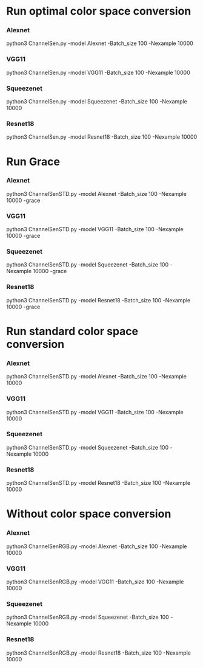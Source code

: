 # Run optimal color space conversion
### Alexnet
python3 ChannelSen.py -model Alexnet -Batch_size 100 -Nexample 10000
### VGG11
python3 ChannelSen.py -model VGG11 -Batch_size 100 -Nexample 10000
### Squeezenet
python3 ChannelSen.py -model Squeezenet -Batch_size 100 -Nexample 10000
### Resnet18
python3 ChannelSen.py -model Resnet18 -Batch_size 100 -Nexample 10000

# Run Grace
### Alexnet
python3 ChannelSenSTD.py -model Alexnet -Batch_size 100 -Nexample 10000 -grace
### VGG11
python3 ChannelSenSTD.py -model VGG11 -Batch_size 100 -Nexample 10000 -grace
### Squeezenet
python3 ChannelSenSTD.py -model Squeezenet -Batch_size 100 -Nexample 10000 -grace
### Resnet18
python3 ChannelSenSTD.py -model Resnet18 -Batch_size 100 -Nexample 10000 -grace

# Run standard color space conversion
### Alexnet
python3 ChannelSenSTD.py -model Alexnet -Batch_size 100 -Nexample 10000
### VGG11
python3 ChannelSenSTD.py -model VGG11 -Batch_size 100 -Nexample 10000
### Squeezenet
python3 ChannelSenSTD.py -model Squeezenet -Batch_size 100 -Nexample 10000
### Resnet18
python3 ChannelSenSTD.py -model Resnet18 -Batch_size 100 -Nexample 10000

# Without color space conversion
### Alexnet
python3 ChannelSenRGB.py -model Alexnet -Batch_size 100 -Nexample 10000
### VGG11
python3 ChannelSenRGB.py -model VGG11 -Batch_size 100 -Nexample 10000
### Squeezenet
python3 ChannelSenRGB.py -model Squeezenet -Batch_size 100 -Nexample 10000
### Resnet18
python3 ChannelSenRGB.py -model Resnet18 -Batch_size 100 -Nexample 10000
